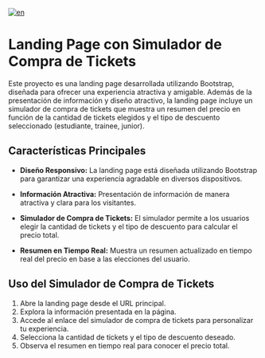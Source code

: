 [![en](https://img.shields.io/badge/lang-en-red.svg)](https://github.com/Dariomb96/Landing-page-Bootstrap/blob/main/README.en.md)
# Landing Page con Simulador de Compra de Tickets

Este proyecto es una landing page desarrollada utilizando Bootstrap, diseñada para ofrecer una experiencia atractiva y amigable. Además de la presentación de información y diseño atractivo, la landing page incluye un simulador de compra de tickets que muestra un resumen del precio en función de la cantidad de tickets elegidos y el tipo de descuento seleccionado (estudiante, trainee, junior).

## Características Principales

- **Diseño Responsivo:** La landing page está diseñada utilizando Bootstrap para garantizar una experiencia agradable en diversos dispositivos.

- **Información Atractiva:** Presentación de información de manera atractiva y clara para los visitantes.

- **Simulador de Compra de Tickets:** El simulador permite a los usuarios elegir la cantidad de tickets y el tipo de descuento para calcular el precio total.

- **Resumen en Tiempo Real:** Muestra un resumen actualizado en tiempo real del precio en base a las elecciones del usuario.

## Uso del Simulador de Compra de Tickets

1. Abre la landing page desde el URL principal.
2. Explora la información presentada en la página.
3. Accede al enlace del simulador de compra de tickets para personalizar tu experiencia.
4. Selecciona la cantidad de tickets y el tipo de descuento deseado.
5. Observa el resumen en tiempo real para conocer el precio total.
